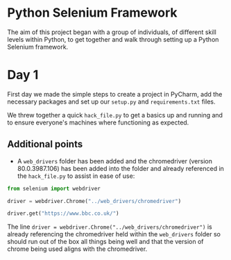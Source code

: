 # Python Selenium Framework
The aim of this project began with a group of individuals, of different skill levels within Python, to get together and walk through setting up a Python Selenium framework.

# Day 1 

First day we made the simple steps to create a project in PyCharm, add the necessary packages and set up our `setup.py` and `requirements.txt` files.

We threw together a quick `hack_file.py` to get a basics up and running and to ensure everyone's machines where functioning as expected.

## Additional points
* A `web_drivers` folder has been added and the chromedriver (version 80.0.3987.106) has been added into the folder and already referenced in the `hack_file.py` to assist in ease of use:

```python
from selenium import webdriver

driver = webdriver.Chrome("../web_drivers/chromedriver")

driver.get("https://www.bbc.co.uk/")
```

The line `driver = webdriver.Chrome("../web_drivers/chromedriver")` is already referencing the chromedriver held within the `web_drivers` folder so should run out of the box all things being well and that the version of chrome being used aligns with the chromedriver.

